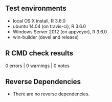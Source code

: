## Test environments
* local OS X install, R 3.6.0
* ubuntu 14.04 (on travis-ci), R 3.6.0
* Windows Server 2012 (on appveyor), R 3.6.0
* win-builder (devel and release)

## R CMD check results
0 errors | 0 warnings | 0 notes

## Reverse Dependencies 
* There are no reverse dependencies.



